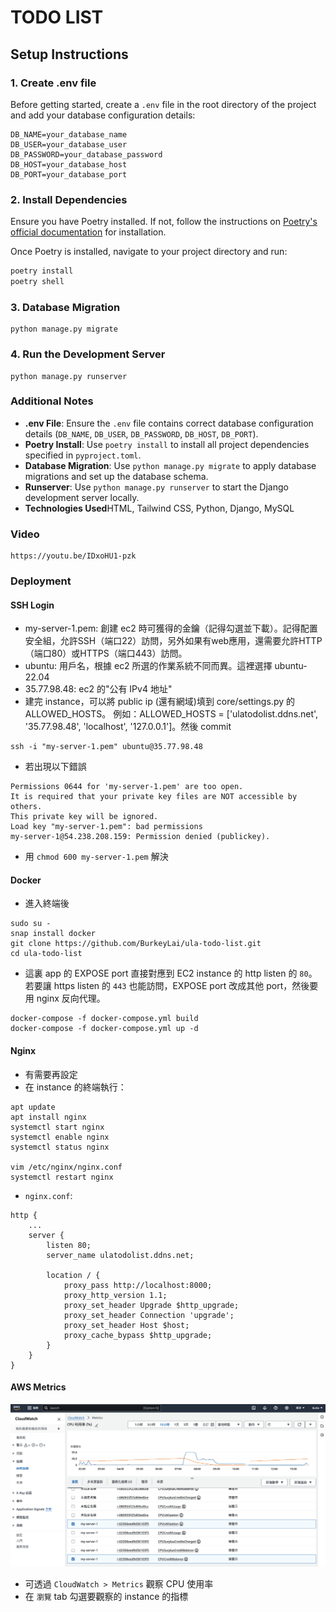 # TODO LIST

## Setup Instructions

### 1. Create .env file

Before getting started, create a `.env` file in the root directory of the project and add your database configuration details:

```plaintext
DB_NAME=your_database_name
DB_USER=your_database_user
DB_PASSWORD=your_database_password
DB_HOST=your_database_host
DB_PORT=your_database_port
```

### 2. Install Dependencies

Ensure you have Poetry installed. If not, follow the instructions on [Poetry's official documentation](https://python-poetry.org/docs/#installation) for installation.

Once Poetry is installed, navigate to your project directory and run:

```bash
poetry install
poetry shell
```

### 3. Database Migration
```
python manage.py migrate
```

### 4.  Run the Development Server
```
python manage.py runserver
```



### Additional Notes

- **.env File**: Ensure the `.env` file contains correct database configuration details (`DB_NAME`, `DB_USER`, `DB_PASSWORD`, `DB_HOST`, `DB_PORT`).
- **Poetry Install**: Use `poetry install` to install all project dependencies specified in `pyproject.toml`.
- **Database Migration**: Use `python manage.py migrate` to apply database migrations and set up the database schema.
- **Runserver**: Use `python manage.py runserver` to start the Django development server locally.
- **Technologies Used**HTML, Tailwind CSS, Python, Django, MySQL

### Video
```
https://youtu.be/IDxoHU1-pzk
```

### Deployment

#### SSH Login
* my-server-1.pem: 創建 ec2 時可獲得的金鑰（記得勾選並下載）。記得配置安全組，允許SSH（端口22）訪問，另外如果有web應用，還需要允許HTTP（端口80）或HTTPS（端口443）訪問。
* ubuntu: 用戶名，根據 ec2 所選的作業系統不同而異。這裡選擇 ubuntu-22.04
* 35.77.98.48: ec2 的"公有 IPv4 地址"
* 建完 instance，可以將 public ip (還有網域)填到 core/settings.py 的 ALLOWED_HOSTS。 例如：ALLOWED_HOSTS = ['ulatodolist.ddns.net', '35.77.98.48', 'localhost', '127.0.0.1']。然後 commit
```
ssh -i "my-server-1.pem" ubuntu@35.77.98.48
```
* 若出現以下錯誤
```
Permissions 0644 for 'my-server-1.pem' are too open.
It is required that your private key files are NOT accessible by others.
This private key will be ignored.
Load key "my-server-1.pem": bad permissions
my-server-1@54.238.208.159: Permission denied (publickey).
```
* 用 `chmod 600 my-server-1.pem` 解決


#### Docker

* 進入終端後
```
sudo su -
snap install docker
git clone https://github.com/BurkeyLai/ula-todo-list.git
cd ula-todo-list
```

* 這裏 app 的 EXPOSE port 直接對應到 EC2 instance 的 http listen 的 `80`。若要讓 https listen 的 `443` 也能訪問，EXPOSE port 改成其他 port，然後要用 nginx 反向代理。
```
docker-compose -f docker-compose.yml build
docker-compose -f docker-compose.yml up -d
```

#### Nginx
* 有需要再設定
* 在 instance 的終端執行：
```
apt update
apt install nginx
systemctl start nginx
systemctl enable nginx
systemctl status nginx

vim /etc/nginx/nginx.conf
systemctl restart nginx
```
* `nginx.conf`:
```
http {
    ...
    server {
        listen 80;
        server_name ulatodolist.ddns.net;

        location / {
            proxy_pass http://localhost:8000;
            proxy_http_version 1.1;
            proxy_set_header Upgrade $http_upgrade;
            proxy_set_header Connection 'upgrade';
            proxy_set_header Host $host;
            proxy_cache_bypass $http_upgrade;
        }
    }
}
```

#### AWS Metrics
![screenshot](figure/aws_screenshot.png)
* 可透過 `CloudWatch > Metrics` 觀察 CPU 使用率
* 在 `瀏覽` tab 勾選要觀察的 instance 的指標